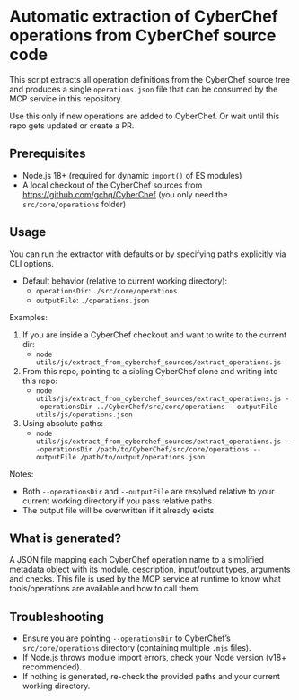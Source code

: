 # Automatic extraction of CyberChef operations from CyberChef source code

This script extracts all operation definitions from the CyberChef source tree and produces a single `operations.json` file
that can be consumed by the MCP service in this repository.

Use this only if new operations are added to CyberChef. Or wait until this repo gets updated or create a PR.

## Prerequisites
- Node.js 18+ (required for dynamic `import()` of ES modules)
- A local checkout of the CyberChef sources from https://github.com/gchq/CyberChef (you only need the `src/core/operations` folder)

## Usage
You can run the extractor with defaults or by specifying paths explicitly via CLI options.

- Default behavior (relative to current working directory):
  - `operationsDir`: `./src/core/operations`
  - `outputFile`: `./operations.json`

Examples:


1. If you are inside a CyberChef checkout and want to write to the current dir:
   - `node utils/js/extract_from_cyberchef_sources/extract_operations.js`
2. From this repo, pointing to a sibling CyberChef clone and writing into this repo:
   - `node utils/js/extract_from_cyberchef_sources/extract_operations.js --operationsDir ../CyberChef/src/core/operations --outputFile utils/js/operations.json`
3. Using absolute paths:
   - `node utils/js/extract_from_cyberchef_sources/extract_operations.js --operationsDir /path/to/CyberChef/src/core/operations --outputFile /path/to/output/operations.json`

Notes:
- Both `--operationsDir` and `--outputFile` are resolved relative to your current working directory if you pass relative paths.
- The output file will be overwritten if it already exists.

## What is generated?
A JSON file mapping each CyberChef operation name to a simplified metadata object with its module, description, input/output types, arguments and checks. This file is used by the MCP service at runtime to know what tools/operations are available and how to call them.

## Troubleshooting
- Ensure you are pointing `--operationsDir` to CyberChef’s `src/core/operations` directory (containing multiple `.mjs` files).
- If Node.js throws module import errors, check your Node version (v18+ recommended).
- If nothing is generated, re-check the provided paths and your current working directory.